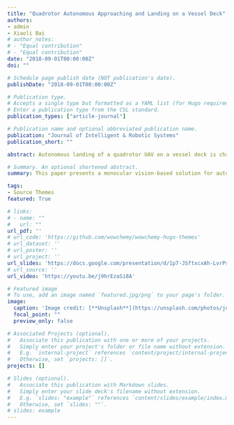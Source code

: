 ```yaml
---
title: "Quadrotor Autonomous Approaching and Landing on a Vessel Deck"
authors:
- admin
- Xiaoli Bai
# author_notes:
# - "Equal contribution"
# - "Equal contribution"
date: "2018-09-01T00:00:00Z"
doi: ""

# Schedule page publish date (NOT publication's date).
publishDate: "2018-09-01T00:00:00Z"

# Publication type.
# Accepts a single type but formatted as a YAML list (for Hugo requirements).
# Enter a publication type from the CSL standard.
publication_types: ["article-journal"]

# Publication name and optional abbreviated publication name.
publication: "Journal of Intelligent & Robotic Systems"
publication_short: ""

abstract: Autonomous landing of a quadrotor UAV on a vessel deck is challenging due to the special sea environment. In this paper, we present an on-board monocular vision based solution that provides a quadrotor with the capability to autonomously track and land on a vessel deck platform with simulated high sea state conditions. The whole landing process includes two stages, approaching from a long range and landing after hovering above the landing platform. Only on-board sensors are used in both stages, without external information input. We use Parrot AR.Drone as the experimental quadrotor platform, and a self-designed vessel deck emulator is constructed to evaluate the effectiveness of the proposed vessel deck landing solution. Experimental results demonstrate the accuracy and robustness of the developed landing algorithms.

# Summary. An optional shortened abstract.
summary: This paper presents a monocular vision-based solution for autonomous quadrotor UAV landing on a vessel deck under challenging sea conditions, using on-board sensors only. Experimental results with a Parrot AR.Drone platform confirm the solution's accuracy and robustness.

tags:
- Source Themes
featured: True

# links:
# - name: ""
#   url: ""
url_pdf: ''
# url_code: 'https://github.com/wowchemy/wowchemy-hugo-themes'
# url_dataset: ''
# url_poster: ''
# url_project: ''
url_slides: 'https://docs.google.com/presentation/d/1p7-JSftxcxAh-LvrPs3zphhBTg_NYwYB/edit?usp=sharing&ouid=109493805994328969677&rtpof=true&sd=true'
# url_source: ''
url_video: 'https://youtu.be/j9hrEzaSi8A'

# Featured image
# To use, add an image named `featured.jpg/png` to your page's folder. 
image:
  caption: 'Image credit: [**Unsplash**](https://unsplash.com/photos/jdD8gXaTZsc)'
  focal_point: ""
  preview_only: false

# Associated Projects (optional).
#   Associate this publication with one or more of your projects.
#   Simply enter your project's folder or file name without extension.
#   E.g. `internal-project` references `content/project/internal-project/index.md`.
#   Otherwise, set `projects: []`.
projects: []

# Slides (optional).
#   Associate this publication with Markdown slides.
#   Simply enter your slide deck's filename without extension.
#   E.g. `slides: "example"` references `content/slides/example/index.md`.
#   Otherwise, set `slides: ""`.
# slides: example
---
```

